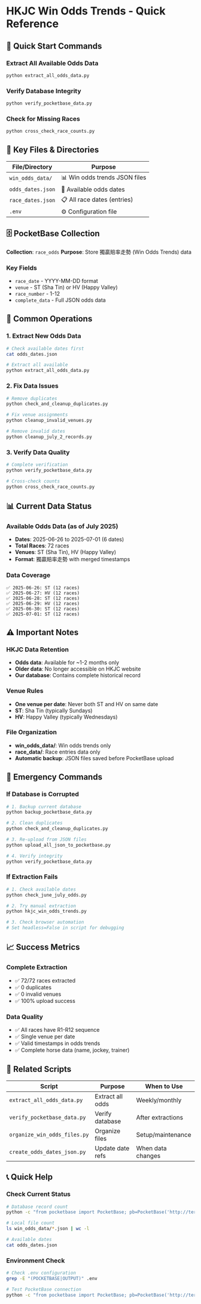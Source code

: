 # HKJC Win Odds Trends - Quick Reference

## 🚀 Quick Start Commands

### Extract All Available Odds Data
```bash
python extract_all_odds_data.py
```

### Verify Database Integrity
```bash
python verify_pocketbase_data.py
```

### Check for Missing Races
```bash
python cross_check_race_counts.py
```

## 📁 Key Files & Directories

| File/Directory | Purpose |
|----------------|---------|
| `win_odds_data/` | 📊 Win odds trends JSON files |
| `odds_dates.json` | 📅 Available odds dates |
| `race_dates.json` | 📋 All race dates (entries) |
| `.env` | ⚙️ Configuration file |

## 🗄️ PocketBase Collection

**Collection**: `race_odds`
**Purpose**: Store 獨贏賠率走勢 (Win Odds Trends) data

### Key Fields
- `race_date` - YYYY-MM-DD format
- `venue` - ST (Sha Tin) or HV (Happy Valley)  
- `race_number` - 1-12
- `complete_data` - Full JSON odds data

## 🔧 Common Operations

### 1. Extract New Odds Data
```bash
# Check available dates first
cat odds_dates.json

# Extract all available
python extract_all_odds_data.py
```

### 2. Fix Data Issues
```bash
# Remove duplicates
python check_and_cleanup_duplicates.py

# Fix venue assignments
python cleanup_invalid_venues.py

# Remove invalid dates
python cleanup_july_2_records.py
```

### 3. Verify Data Quality
```bash
# Complete verification
python verify_pocketbase_data.py

# Cross-check counts
python cross_check_race_counts.py
```

## 📊 Current Data Status

### Available Odds Data (as of July 2025)
- **Dates**: 2025-06-26 to 2025-07-01 (6 dates)
- **Total Races**: 72 races
- **Venues**: ST (Sha Tin), HV (Happy Valley)
- **Format**: 獨贏賠率走勢 with merged timestamps

### Data Coverage
```
✅ 2025-06-26: ST (12 races)
✅ 2025-06-27: HV (12 races)  
✅ 2025-06-28: ST (12 races)
✅ 2025-06-29: HV (12 races)
✅ 2025-06-30: ST (12 races)
✅ 2025-07-01: ST (12 races)
```

## ⚠️ Important Notes

### HKJC Data Retention
- **Odds data**: Available for ~1-2 months only
- **Older data**: No longer accessible on HKJC website
- **Our database**: Contains complete historical record

### Venue Rules
- **One venue per date**: Never both ST and HV on same date
- **ST**: Sha Tin (typically Sundays)
- **HV**: Happy Valley (typically Wednesdays)

### File Organization
- **win_odds_data/**: Win odds trends only
- **race_data/**: Race entries data only
- **Automatic backup**: JSON files saved before PocketBase upload

## 🚨 Emergency Commands

### If Database is Corrupted
```bash
# 1. Backup current database
python backup_pocketbase_data.py

# 2. Clean duplicates
python check_and_cleanup_duplicates.py

# 3. Re-upload from JSON files
python upload_all_json_to_pocketbase.py

# 4. Verify integrity
python verify_pocketbase_data.py
```

### If Extraction Fails
```bash
# 1. Check available dates
python check_june_july_odds.py

# 2. Try manual extraction
python hkjc_win_odds_trends.py

# 3. Check browser automation
# Set headless=False in script for debugging
```

## 📈 Success Metrics

### Complete Extraction
- ✅ 72/72 races extracted
- ✅ 0 duplicates
- ✅ 0 invalid venues
- ✅ 100% upload success

### Data Quality
- ✅ All races have R1-R12 sequence
- ✅ Single venue per date
- ✅ Valid timestamps in odds trends
- ✅ Complete horse data (name, jockey, trainer)

## 🔗 Related Scripts

| Script | Purpose | When to Use |
|--------|---------|-------------|
| `extract_all_odds_data.py` | Extract all odds | Weekly/monthly |
| `verify_pocketbase_data.py` | Verify database | After extractions |
| `organize_win_odds_files.py` | Organize files | Setup/maintenance |
| `create_odds_dates_json.py` | Update date refs | When data changes |

## 📞 Quick Help

### Check Current Status
```bash
# Database record count
python -c "from pocketbase import PocketBase; pb=PocketBase('http://terence.myds.me:8081'); pb.collection('users').auth_with_password('terencetsang@hotmail.com','Qwertyu12345'); print(f'Records: {len(pb.collection(\"race_odds\").get_full_list())}')"

# Local file count  
ls win_odds_data/*.json | wc -l

# Available dates
cat odds_dates.json
```

### Environment Check
```bash
# Check .env configuration
grep -E "(POCKETBASE|OUTPUT)" .env

# Test PocketBase connection
python -c "from pocketbase import PocketBase; pb=PocketBase('http://terence.myds.me:8081'); pb.collection('users').auth_with_password('terencetsang@hotmail.com','Qwertyu12345'); print('✅ Connected')"
```
